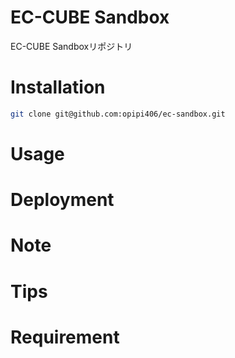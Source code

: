 # EC-CUBE Sandbox
EC-CUBE Sandboxリポジトリ

# Installation

```bash
git clone git@github.com:opipi406/ec-sandbox.git
```


# Usage


# Deployment


# Note


# Tips


# Requirement
